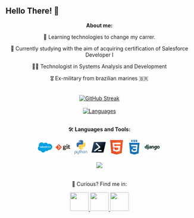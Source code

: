 <h2> Hello There! 🤟</h2>

<div class="header" align="center">
  <p> <b>About me:</b></p>
  <p> 📖 Learning technologies to change my carrer.</p>
  <p> 🎯 Currently studying with the aim of acquiring certification of Salesforce Developer I</p>
  <p> 👨‍💻 Technologist in Systems Analysis and Development</p>
  <p> 🎖️ Ex-military from brazilian marines 🇧🇷</p>
</div>
<br>

<div class="stats" align="center">
  <a href="https://git.io/streak-stats"><img src="https://github-readme-streak-stats.herokuapp.com?user=MarcosConninck&theme=dark&mode=weekly" alt="GitHub Streak" /></a>
</div>
<br>


<div class="languages" align="center">
  <a href="#"><img src="https://github-readme-stats.vercel.app/api/top-langs/?username=MarcosConninck&theme=dark&show_icons=true" alt="Languages" /></a>
</div>
<br>

<div class="technologies" align="center">
  <p>🛠️ <b>Languages and Tools: </b></p>
  <img src="https://github.com/devicons/devicon/blob/master/icons/salesforce/salesforce-original.svg"  title="Salesforce" alt="Salesforce" width="40" height="40"/>&nbsp;
  <img src="https://github.com/devicons/devicon/blob/master/icons/git/git-original-wordmark.svg" title="Git" alt="Git" width="40" height="40"/>&nbsp;
  <img src="https://github.com/devicons/devicon/blob/master/icons/python/python-original-wordmark.svg" title="Python" alt="Python" width="40" height="40"/>&nbsp;
  <img src="https://github.com/devicons/devicon/blob/master/icons/powershell/powershell-original.svg" title="PowerShell" alt="Powershell" width="40" height="40"/>&nbsp;
  <img src="https://github.com/devicons/devicon/blob/master/icons/html5/html5-original.svg" title="HTML5" alt="HTML" width="40" height="40"/>&nbsp;
  <img src="https://github.com/devicons/devicon/blob/master/icons/css3/css3-plain-wordmark.svg"  title="CSS3" alt="CSS" width="40" height="40"/>&nbsp;
  <img src="https://github.com/devicons/devicon/blob/master/icons/django/django-plain-wordmark.svg" title="Django" alt="Django" width="40" height="40"/>&nbsp;
</div>
<br>

<div id='Header' align='center'>
  <img src='https://media4.giphy.com/media/v1.Y2lkPTc5MGI3NjExbDVjdnIweG85ajl2ajdrcjZqMGZhMnU3NHdjMW9ycWdxdWVhM2NlaCZlcD12MV9pbnRlcm5hbF9naWZfYnlfaWQmY3Q9Zw/TFPdmm3rdzeZ0kP3zG/giphy.webp'
</div>
<br>
<br>
<div align='center' >
  <p>💭 Curious? Find me in:</p>
  <a href="https://www.salesforce.com/trailblazer/lxelnoe9tymas0ic5h">
    <img src ='https://res.cloudinary.com/startup-grind/image/upload/c_fill,dpr_2.0,f_auto,g_center,h_1080,q_100,w_1080/v1/gcs/platform-data-salesforce/events/trailhead-logo_sxOxVMt.png' width=50px height=50px>
  </a>
  <a href="https://www.linkedin.com/in/marcos-conninck-b6b729280/">
    <img src ='https://pngimg.com/uploads/linkedIn/linkedIn_PNG8.png' width=50px height=50px >
  </a>
  <a href="https://x.com/MarcosConninck">
    <img src ='https://freelogopng.com/images/all_img/1690643591twitter-x-logo-png.png' width=50px height=50px >
  </a>
</div>
